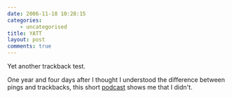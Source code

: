 ```yaml
---
date: 2006-11-18 10:28:15
categories:
    - uncategorised
title: YATT
layout: post
comments: true
---
```

Yet another trackback test.

One year and four days after I thought I understood the difference
between pings and trackbacks, this short
[podcast](http://mediaservices1.com/webdev/2006/11/16/what-are-trackbacks/)
shows me that I didn't.

